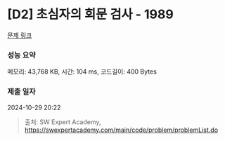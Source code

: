 # [D2] 초심자의 회문 검사 - 1989 

[문제 링크](https://swexpertacademy.com/main/code/problem/problemDetail.do?contestProbId=AV5PyTLqAf4DFAUq) 

### 성능 요약

메모리: 43,768 KB, 시간: 104 ms, 코드길이: 400 Bytes

### 제출 일자

2024-10-29 20:22



> 출처: SW Expert Academy, https://swexpertacademy.com/main/code/problem/problemList.do